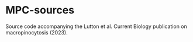 # MPC-sources
Source code accompanying the Lutton et al. Current Biology publication on macropinocytosis (2023).
